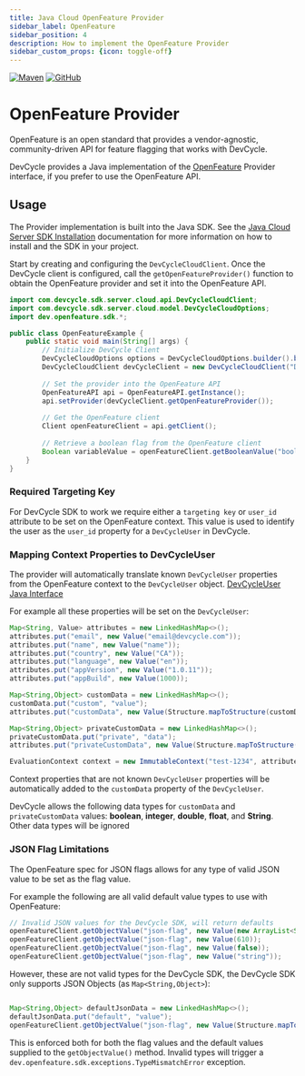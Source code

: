 ```yaml
---
title: Java Cloud OpenFeature Provider
sidebar_label: OpenFeature
sidebar_position: 4
description: How to implement the OpenFeature Provider
sidebar_custom_props: {icon: toggle-off}
---
```


[![Maven](https://badgen.net/maven/v/maven-central/com.devcycle/java-server-sdk)](https://search.maven.org/artifact/com.devcycle/java-server-sdk)
[![GitHub](https://img.shields.io/github/stars/devcyclehq/java-server-sdk.svg?style=social&label=Star&maxAge=2592000)](https://github.com/DevCycleHQ/java-server-sdk)

# OpenFeature Provider

OpenFeature is an open standard that provides a vendor-agnostic, community-driven API for feature flagging that works with DevCycle.

DevCycle provides a Java implementation of the [OpenFeature](https://openfeature.dev/) Provider interface, if you prefer to use the OpenFeature API.


## Usage

The Provider implementation is built into the Java SDK. See the [Java Cloud Server SDK Installation](https://docs.devcycle.com/sdk/server-side-sdks/java-cloud/java-cloud-install) documentation for more information on how to install and the SDK in your project.

Start by creating and configuring the `DevCycleCloudClient`. Once the DevCycle client is configured, call the `getOpenFeatureProvider()` function to obtain the OpenFeature provider and set it into the OpenFeature API.

```java
import com.devcycle.sdk.server.cloud.api.DevCycleCloudClient;
import com.devcycle.sdk.server.cloud.model.DevCycleCloudOptions;
import dev.openfeature.sdk.*;

public class OpenFeatureExample {
    public static void main(String[] args) {
        // Initialize DevCycle Client
        DevCycleCloudOptions options = DevCycleCloudOptions.builder().build();
        DevCycleCloudClient devCycleClient = new DevCycleCloudClient("DEVCYCLE_SERVER_SDK_KEY", options);
        
        // Set the provider into the OpenFeature API
        OpenFeatureAPI api = OpenFeatureAPI.getInstance();
        api.setProvider(devCycleClient.getOpenFeatureProvider());
                
        // Get the OpenFeature client
        Client openFeatureClient = api.getClient();
        
        // Retrieve a boolean flag from the OpenFeature client
        Boolean variableValue = openFeatureClient.getBooleanValue("boolean-flag", false, new ImmutableContext("user-1234"));
    }
}
```

### Required Targeting Key

For DevCycle SDK to work we require either a `targeting key` or `user_id` attribute to be set on the OpenFeature context.
This value is used to identify the user as the `user_id` property for a `DevCycleUser` in DevCycle.

### Mapping Context Properties to DevCycleUser

The provider will automatically translate known `DevCycleUser` properties from the OpenFeature context to the `DevCycleUser` object.
[DevCycleUser Java Interface](https://github.com/DevCycleHQ/java-server-sdk/blob/main/src/main/java/com/devcycle/sdk/server/common/model/DevCycleUser.java)

For example all these properties will be set on the `DevCycleUser`:
```java
Map<String, Value> attributes = new LinkedHashMap<>();
attributes.put("email", new Value("email@devcycle.com"));
attributes.put("name", new Value("name"));
attributes.put("country", new Value("CA"));
attributes.put("language", new Value("en"));
attributes.put("appVersion", new Value("1.0.11"));
attributes.put("appBuild", new Value(1000));

Map<String,Object> customData = new LinkedHashMap<>();
customData.put("custom", "value");
attributes.put("customData", new Value(Structure.mapToStructure(customData)));

Map<String,Object> privateCustomData = new LinkedHashMap<>();
privateCustomData.put("private", "data");
attributes.put("privateCustomData", new Value(Structure.mapToStructure(privateCustomData)));

EvaluationContext context = new ImmutableContext("test-1234", attributes);
```

Context properties that are not known `DevCycleUser` properties will be automatically
added to the `customData` property of the `DevCycleUser`.

DevCycle allows the following data types for `customData` and `privateCustomData` values: **boolean**, **integer**, **double**, **float**, and **String**. Other data types will be ignored

### JSON Flag Limitations

The OpenFeature spec for JSON flags allows for any type of valid JSON value to be set as the flag value.

For example the following are all valid default value types to use with OpenFeature:
```java
// Invalid JSON values for the DevCycle SDK, will return defaults
openFeatureClient.getObjectValue("json-flag", new Value(new ArrayList<String>(Arrays.asList("value1", "value2"))));
openFeatureClient.getObjectValue("json-flag", new Value(610));
openFeatureClient.getObjectValue("json-flag", new Value(false));
openFeatureClient.getObjectValue("json-flag", new Value("string"));
```

However, these are not valid types for the DevCycle SDK, the DevCycle SDK only supports JSON Objects (as `Map<String,Object>`):
```java

Map<String,Object> defaultJsonData = new LinkedHashMap<>();
defaultJsonData.put("default", "value");
openFeatureClient.getObjectValue("json-flag", new Value(Structure.mapToStructure(defaultJsonData)));
```

This is enforced both for both the flag values and the default values supplied to the `getObjectValue()` method. Invalid types will trigger a `dev.openfeature.sdk.exceptions.TypeMismatchError` exception.
